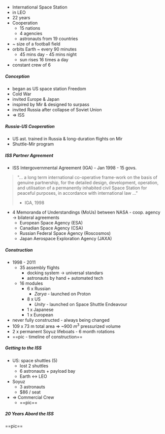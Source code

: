 - International Space Station
- in LEO
- 22 years
- Cooperation
	- 15 nations
	- 4 agencies
	- astronauts from 19 countries
- ~ size of a football field
- orbits Earth ~ every 90 minutes
	- 45 mins day - 45 mins night
	- sun rises 16 times a day
- constant crew of 6

##### Conception
- began as US space station Freedom
- Cold War
- invited Europe & Japan
- inspired by Mir & designed to surpass
- invited Russia after collapse of Soviet Union
- => ISS

##### Russia-US Cooperation
- US ast. trained in Russia & long-duration flights on Mir
- Shuttle-Mir program

##### ISS Partner Agreement
- ISS Intergovernmental Agreement (IGA) - Jan 1998 - 15 govs.
> "... a long term international co-operative frame-work on the basis of genuine partnership, for the detailed design, development, operation, and utilisation of a permanently inhabited civil Space Station for peaceful purposes, in accordance with international law ..."
> - IGA, 1998
- 4 Memoranda of Understandings (MoUs) between NASA - coop. agency
  -> bilateral agreements
	- European Space Agency (ESA)
	- Canadian Space Agency (CSA)
	- Russian Federal Space Agency (Roscosmos)
	- Japan Aerospace Exploration Agency (JAXA)

##### Construction
- 1998 - 2011
	- 35 assembly flights
		- docking system -> universal standars
		- astronauts by hand + automated tech
	- 16 modules
		- 6 x Russian
			- *Zarya* - launched on Proton
		- 8 x US
			- *Unity* - launched on Space Shuttle Endeavour
		- 1 x Japanese
		- 1 x European
- never fully constructed - always being changed
- 109 x 73 m total area => ~900 $m^3$ pressurized volume
- 2 x permanent Soyuz lifeboats - 6 month rotations
- ==pic - timeline of construction==

##### Getting to the ISS
- US: space shuttles (5)
	- lost 2 shuttles
	- 6 astronauts + payload bay
	- Earth <-> LEO
- Soyuz
	- 3 astronauts
	- $86 / seat
- => Commercial Crew
	- ==pic==

##### 20 Years Abord the ISS
==pic==